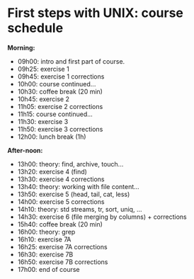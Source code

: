 # First steps with UNIX: course schedule

**Morning:**

* 09h00: intro and first part of course.
* 09h25: exercise 1
* 09h45: exercise 1 corrections
* 10h00: course continued...
* 10h30: coffee break (20 min)
* 10h45: exercise 2
* 11h05: exercise 2 corrections
* 11h15: course continued...
* 11h30: exercise 3
* 11h50: exercise 3 corrections
* 12h00: lunch break (1h)

**After-noon:**

* 13h00: theory: find, archive, touch...
* 13h20: exercise 4 (find)
* 13h30: exercise 4 corrections
* 13h40: theory: working with file content...
* 13h50: exercise 5 (head, tail, cat, less)
* 14h00: exercise 5 corrections
* 14h10: theory: std streams, tr, sort, uniq, ...
* 14h30: exercise 6 (file merging by columns) + corrections
* 15h40: coffee break (20 min)
* 16h00: theory: grep
* 16h10: exercise 7A
* 16h25: exercise 7A corrections
* 16h30: exercise 7B
* 16h50: exercise 7B corrections
* 17h00: end of course
